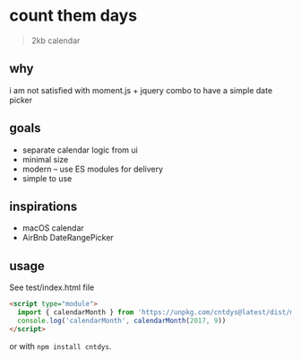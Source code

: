 # count them days

> 2kb calendar

## why

i am not satisfied with moment.js + jquery combo to have a simple date picker

## goals

- separate calendar logic from ui
- minimal size
- modern – use ES modules for delivery
- simple to use

## inspirations

- macOS calendar
- AirBnb DateRangePicker

## usage

See test/index.html file

```html
<script type="module">
  import { calendarMonth } from 'https://unpkg.com/cntdys@latest/dist/main.min.js' // minified or https://unpkg.com/cntdys for non-minified build
  console.log('calendarMonth', calendarMonth(2017, 9))
</script>
```

or with `npm install cntdys`.
